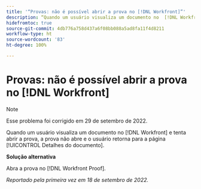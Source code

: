 ```yaml
---
title: '“Provas: não é possível abrir a prova no [!DNL Workfront]”'
description: “Quando um usuário visualiza um documento no  [!DNL Workfront]  e tenta abrir a prova, a prova não abre e o usuário retorna para a página [!UICONTROL Detalhes do documento].”
hidefromtoc: true
source-git-commit: 4db776a758d437a6f08bb088a5ad8fa11f4d8211
workflow-type: ht
source-wordcount: '83'
ht-degree: 100%

---
```



# Provas: não é possível abrir a prova no [!DNL Workfront]

>[!NOTE]
>
>Esse problema foi corrigido em 29 de setembro de 2022.

<!--This article is linked from the WF TOC and the WFP TOC-->

Quando um usuário visualiza um documento no [!DNL Workfront] e tenta abrir a prova, a prova não abre e o usuário retorna para a página [!UICONTROL Detalhes do documento].

**Solução alternativa**

Abra a prova no [!DNL Workfront Proof].

_Reportado pela primeira vez em 18 de setembro de 2022._

